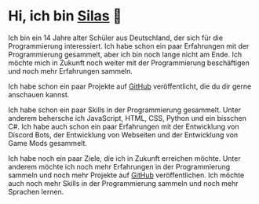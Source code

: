 <!--
    Mein Persöhnlicher README.md für mein GitHub Profil.

    Das möchte ich einbringen:
        -   [x]  Ein paar Informationen über mich
        -   [x]  Ein paar Informationen über meine Projekte
        -   [x]  Ein paar Informationen über meine Skills
        -   [x]  Ein paar Informationen über meine Ziele
-->

# Hi, ich bin [Silas](https://github.com/Sino1507) 👋

<!--
    Ich bin ein 14 Jahre alter Schüler aus Deutschland, der sich für die Programmierung interessiert.
    Ich habe schon ein paar Erfahrungen mit der Programmierung gesammelt, aber ich bin noch lange nicht am Ende.
    Ich möchte mich in Zukunft noch weiter mit der Programmierung beschäftigen und noch mehr Erfahrungen sammeln.
-->

Ich bin ein 14 Jahre alter Schüler aus Deutschland, der sich für die Programmierung interessiert. Ich habe schon ein paar Erfahrungen mit der Programmierung gesammelt, aber ich bin noch lange nicht am Ende. Ich möchte mich in Zukunft noch weiter mit der Programmierung beschäftigen und noch mehr Erfahrungen sammeln.

<!--
    Ich habe schon ein paar Projekte auf [GitHub](https://github.com/Sino1507) veröffentlicht, die du dir gerne anschauen kannst.
-->

Ich habe schon ein paar Projekte auf [GitHub](https://github.com/Sino1507) veröffentlicht, die du dir gerne anschauen kannst.

<!--
    Ich habe schon ein paar Skills in der Programmierung gesammelt.
    Unter anderem behersche ich JavaScript, HTML, CSS, Python und ein bisschen C#.
    Ich habe auch schon ein paar Erfahrungen mit der Entwicklung von Discord Bots, der Entwicklung von Webseiten und der Entwicklung von Game Mods gesammelt.
-->

Ich habe schon ein paar Skills in der Programmierung gesammelt. Unter anderem behersche ich JavaScript, HTML, CSS, Python und ein bisschen C#. Ich habe auch schon ein paar Erfahrungen mit der Entwicklung von Discord Bots, der Entwicklung von Webseiten und der Entwicklung von Game Mods gesammelt.

<!--
    Ich habe noch ein paar Ziele, die ich in Zukunft erreichen möchte.
    Unter anderem möchte ich noch mehr Erfahrungen in der Programmierung sammeln und noch mehr Projekte auf [GitHub](https://github.com/Sino1507)
    veröffentlichen. Ich möchte auch noch mehr Skills in der Programmierung sammeln und noch mehr Sprachen lernen.
-->

Ich habe noch ein paar Ziele, die ich in Zukunft erreichen möchte. Unter anderem möchte ich noch mehr Erfahrungen in der Programmierung sammeln und noch mehr Projekte auf [GitHub](https://github.com/Sino1507) veröffentlichen. Ich möchte auch noch mehr Skills in der Programmierung sammeln und noch mehr Sprachen lernen.
    
